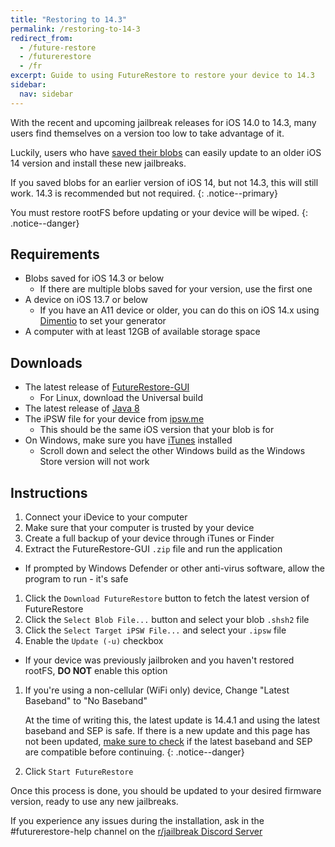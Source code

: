 ```yaml
---
title: "Restoring to 14.3"
permalink: /restoring-to-14-3
redirect_from:
  - /future-restore
  - /futurerestore
  - /fr
excerpt: Guide to using FutureRestore to restore your device to 14.3
sidebar:
  nav: sidebar
---
```


With the recent and upcoming jailbreak releases for iOS 14.0 to 14.3, many users find themselves on a version too low to take advantage of it.

Luckily, users who have [saved their blobs](/saving-blobs) can easily update to an older iOS 14 version and install these new jailbreaks.

If you saved blobs for an earlier version of iOS 14, but not 14.3, this will still work. 14.3 is recommended but not required.
{: .notice--primary}

You must restore rootFS before updating or your device will be wiped.
{: .notice--danger}

## Requirements

- Blobs saved for iOS 14.3 or below
  - If there are multiple blobs saved for your version, use the first one
- A device on iOS 13.7 or below
  - If you have an A11 device or older, you can do this on iOS 14.x using [Dimentio](https://www.reddit.com/r/jailbreak/comments/ly5p10/update_free_release_dimentio_generator_setter_210/) to set your generator
- A computer with at least 12GB of available storage space

## Downloads

- The latest release of [FutureRestore-GUI](https://github.com/JohnnnnyKlayy/FutureRestore-GUI/releases)
  - For Linux, download the Universal build
- The latest release of [Java 8](https://www.java.com/en/download/)
- The iPSW file for your device from [ipsw.me](ipsw.me)
  - This should be the same iOS version that your blob is for
- On Windows, make sure you have [iTunes](https://www.apple.com/itunes/) installed
  - Scroll down and select the other Windows build as the Windows Store version will not work

## Instructions

1. Connect your iDevice to your computer
1. Make sure that your computer is trusted by your device
1. Create a full backup of your device through iTunes or Finder
1. Extract the FutureRestore-GUI `.zip` file and run the application
  - If prompted by Windows Defender or other anti-virus software, allow the program to run - it's safe
1. Click the `Download FutureRestore` button to fetch the latest version of FutureRestore
1. Click the `Select Blob File...` button and select your blob `.shsh2` file
1. Click the `Select Target iPSW File...` and select your `.ipsw` file
1. Enable the `Update (-u)` checkbox
  - If your device was previously jailbroken and you haven't restored rootFS, **DO NOT** enable this option
1. If you're using a non-cellular (WiFi only) device, Change "Latest Baseband" to "No Baseband"

    At the time of writing this, the latest update is 14.4.1 and using the latest baseband and SEP is safe. If there is a new update and this page has not been updated, <u>make sure to check</u> if the latest baseband and SEP are compatible before continuing.
    {: .notice--danger}

1. Click `Start FutureRestore`

Once this process is done, you should be updated to your desired firmware version, ready to use any new jailbreaks.

If you experience any issues during the installation, ask in the #futurerestore-help channel on the [r/jailbreak Discord Server](https://discord.gg/jb)
